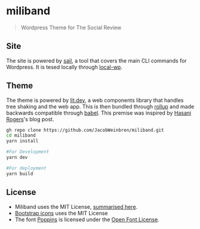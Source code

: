 # miliband

> Wordpress Theme for The Social Review

## Site

The site is powered by [sail](https://sailed.io/), a tool that covers the main CLI commands for Wordpress. It is tesed locally through [local-wp](https://localwp.com/).

## Theme

The theme is powered by [lit.dev](htts://lit.dev), a web components library that handles tree shaking and the web app. This is then bundled through [rollup](https://rollupjs.org/guide/en/) and made backwards compatible through [babel](https://babeljs.io/). This premise was inspired by [Hasani Rogers](http://blog.hasanirogers.me/2020/09/web-app-with-wordpress-and-litelement.html)'s blog post.

```bash
gh repo clone https://github.com/JacobWeinbren/miliband.git
cd miliband
yarn install

#For Development
yarn dev

#For deployment
yarn build
```

## License

-   Miliband uses the MIT License, [summarised here](https://tldrlegal.com/license/mit-license).
-   [Bootstrap icons](https://icons.getbootstrap.com/) uses the MIT License
-   The font [Poppins](https://fonts.google.com/specimen/Poppins) is licensed under the [Open Font License](https://scripts.sil.org/cms/scripts/page.php?site_id=nrsi&id=OFL).
